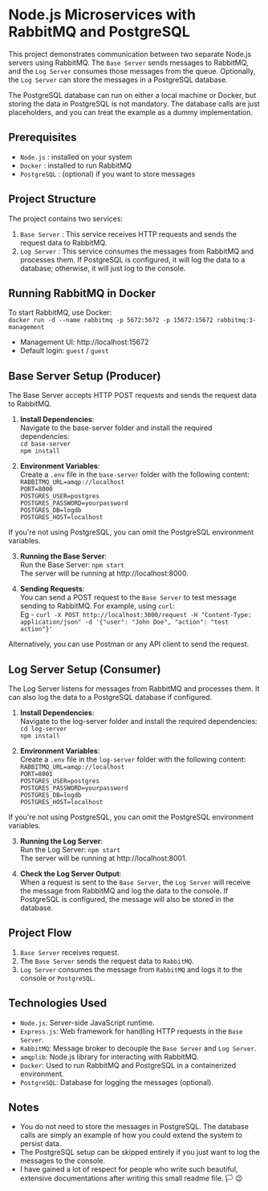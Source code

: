 # Node.js Microservices with RabbitMQ and PostgreSQL
This project demonstrates communication between two separate Node.js servers using RabbitMQ. The ```Base Server``` sends messages to RabbitMQ, and the ```Log Server``` consumes those messages from the queue. Optionally, the ```Log Server``` can store the messages in a PostgreSQL database.

The PostgreSQL database can run on either a local machine or Docker, but storing the data in PostgreSQL is not mandatory. The database calls are just placeholders, and you can treat the example as a dummy implementation.

## Prerequisites
- ```Node.js``` : installed on your system
- ```Docker``` : installed to run RabbitMQ 
- ```PostgreSQL``` : (optional) if you want to store messages

## Project Structure
The project contains two services:

1. ```Base Server``` : This service receives HTTP requests and sends the request data to RabbitMQ.
2. ```Log Server``` : This service consumes the messages from RabbitMQ and processes them. If PostgreSQL is configured, it will log the data to a database; otherwise, it will just log to the console.


## Running RabbitMQ in Docker
To start RabbitMQ, use Docker:\
`docker run -d --name rabbitmq -p 5672:5672 -p 15672:15672 rabbitmq:3-management`

- Management UI: http://localhost:15672
- Default login: ```guest``` / ```guest```

## Base Server Setup (Producer)
The Base Server accepts HTTP POST requests and sends the request data to RabbitMQ.

1. **Install Dependencies**:\
Navigate to the base-server folder and install the required dependencies:\
`cd base-server`\
`npm install`

2. **Environment Variables**:\
Create a ```.env``` file in the ```base-server``` folder with the following content:\
`RABBITMQ_URL=amqp://localhost`\
`PORT=8000`\
`POSTGRES_USER=postgres`\
`POSTGRES_PASSWORD=yourpassword`\
`POSTGRES_DB=logdb`\
`POSTGRES_HOST=localhost`

If you're not using PostgreSQL, you can omit the PostgreSQL environment variables.

3. **Running the Base Server**:\
Run the Base Server:
`npm start`\
The server will be running at http://localhost:8000.

4. **Sending Requests**:\
You can send a POST request to the ```Base Server``` to test message sending to RabbitMQ. For example, using ```curl```:\
Eg - ```curl -X POST http://localhost:3000/request -H "Content-Type: application/json" -d '{"user": "John Doe", "action": "test action"}'```

Alternatively, you can use Postman or any API client to send the request.

## Log Server Setup (Consumer)
The Log Server listens for messages from RabbitMQ and processes them. It can also log the data to a PostgreSQL database if configured.

1. **Install Dependencies**:\
Navigate to the log-server folder and install the required dependencies:\
`cd log-server`\
`npm install`

2. **Environment Variables**:\
Create a ```.env``` file in the ```log-server``` folder with the following content:\
`RABBITMQ_URL=amqp://localhost`\
`PORT=8001`\
`POSTGRES_USER=postgres`\
`POSTGRES_PASSWORD=yourpassword`\
`POSTGRES_DB=logdb`\
`POSTGRES_HOST=localhost`

If you're not using PostgreSQL, you can omit the PostgreSQL environment variables.

3. **Running the Log Server**:\
Run the Log Server:
`npm start`\
The server will be running at http://localhost:8001.

4. **Check the Log Server Output**:\
When a request is sent to the ```Base Server```, the ```Log Server``` will receive the message from RabbitMQ and log the data to the console. If PostgreSQL is configured, the message will also be stored in the database.


## Project Flow
1. ```Base Server``` receives request.
2. The ```Base Server``` sends the request data to ```RabbitMQ```.
3. ```Log Server``` consumes the message from ```RabbitMQ``` and logs it to the console or ```PostgreSQL```.

## Technologies Used
- ```Node.js```: Server-side JavaScript runtime.
- ```Express.js```: Web framework for handling HTTP requests in the ```Base Server```.
- ```RabbitMQ```: Message broker to decouple the ```Base Server``` and ```Log Server```.
- ```amqplib```: Node.js library for interacting with RabbitMQ.
- ```Docker```: Used to run RabbitMQ and PostgreSQL in a containerized environment.
- ```PostgreSQL```: Database for logging the messages (optional).

## Notes
- You do not need to store the messages in PostgreSQL. The database calls are simply an example of how you could extend the system to persist data.
- The PostgreSQL setup can be skipped entirely if you just want to log the messages to the console.
- I have gained a lot of respect for people who write such beautiful, extensive documentations after writing this small readme file. :white_flag: :wink:
